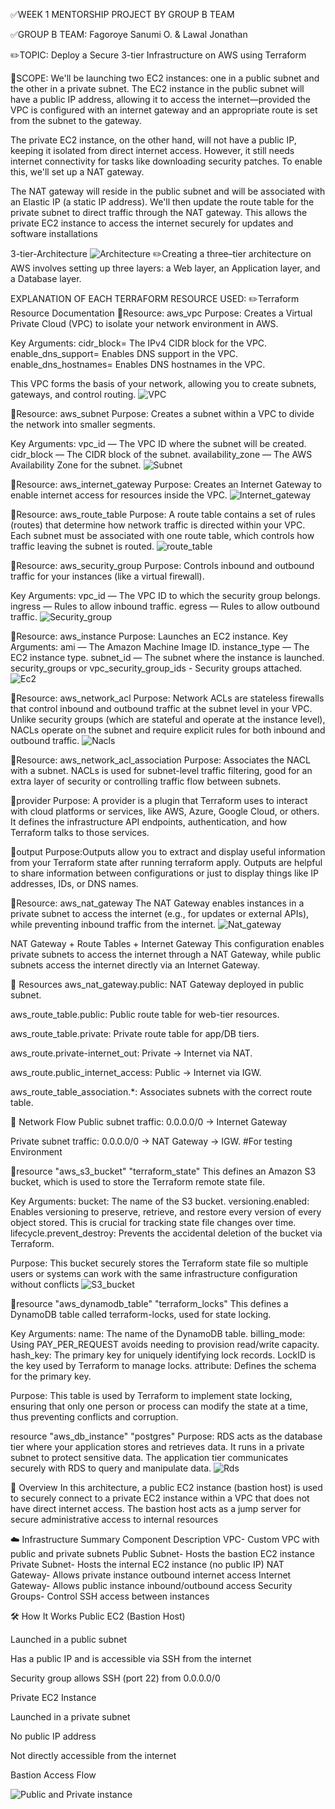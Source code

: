 ✅WEEK 1 MENTORSHIP PROJECT BY GROUP B TEAM

✅GROUP B TEAM: Fagoroye Sanumi O.
               &  Lawal Jonathan

✏️TOPIC: Deploy a Secure 3-tier Infrastructure on AWS using Terraform

📘SCOPE: We'll be launching two EC2 instances: one in a public subnet and the other in a private subnet. The EC2 instance in the public subnet will have a public IP address, allowing it to access the internet—provided the VPC is configured with an internet gateway and an appropriate route is set from the subnet to the gateway.

The private EC2 instance, on the other hand, will not have a public IP, keeping it isolated from direct internet access. However, it still needs internet connectivity for tasks like downloading security patches. To enable this, we'll set up a NAT gateway.

The NAT gateway will reside in the public subnet and will be associated with an Elastic IP (a static IP address). We'll then update the route table for the private subnet to direct traffic through the NAT gateway. This allows the private EC2 instance to access the internet securely for updates and software installations

3-tier-Architecture
![Architecture](Ec2/GroupB-Architecture.png)
✏️Creating a three–tier architecture on AWS involves setting up three layers: a Web layer, an Application layer, and a Database layer.

EXPLANATION OF EACH TERRAFORM RESOURCE USED:
✏️Terraform Resource Documentation
📌Resource: aws_vpc
  Purpose: Creates a Virtual Private Cloud (VPC) to isolate your network environment in AWS.

Key Arguments:
cidr_block= The IPv4 CIDR block for the VPC.
enable_dns_support= Enables DNS support in the VPC.
enable_dns_hostnames= Enables DNS hostnames in the VPC.

This VPC forms the basis of your network, allowing you to create subnets, gateways, and control routing.
![VPC](<week1-readme/Images/Screenshot 2025-05-21 122636.png>)

🔹Resource: aws_subnet
  Purpose: Creates a subnet within a VPC to divide the network into smaller segments.

Key Arguments:
vpc_id — The VPC ID where the subnet will be created.
cidr_block — The CIDR block of the subnet.
availability_zone — The AWS Availability Zone for the subnet.
![Subnet](<Images/Screenshot 2025-05-21 122618.png>)

📌Resource: aws_internet_gateway
  Purpose: Creates an Internet Gateway to enable internet access for resources inside the VPC.
![Internet_gateway](<Images/Screenshot 2025-05-21 122714.png>)

🔹Resource: aws_route_table
Purpose: A route table contains a set of rules (routes) that determine how network traffic is directed within your VPC. Each subnet must be associated with one route table, which controls how traffic leaving the subnet is routed.
![route_table](<Images/Screenshot 2025-05-21 122657.png>) 

📌Resource: aws_security_group
Purpose: Controls inbound and outbound traffic for your instances (like a virtual firewall).

Key Arguments:
vpc_id — The VPC ID to which the security group belongs.
ingress — Rules to allow inbound traffic.
egress — Rules to allow outbound traffic.
![Security_group](<week1-readme/Images/Screenshot 2025-05-21 122754.png>)

🔹Resource: aws_instance
Purpose: Launches an EC2 instance.
Key Arguments:
ami — The Amazon Machine Image ID.
instance_type — The EC2 instance type.
subnet_id — The subnet where the instance is launched.
security_groups or vpc_security_group_ids - Security groups attached.
![Ec2](<week1-readme/Images/Screenshot 2025-05-21 123012.png>)

📌Resource: aws_network_acl
Purpose: Network ACLs are stateless firewalls that control inbound and outbound traffic at the subnet level in your VPC. Unlike security groups (which are stateful and operate at the instance level), NACLs operate on the subnet and require explicit rules for both inbound and outbound traffic.
![Nacls](<week1-readme/Images/Screenshot 2025-05-21 122835.png>)

🔹Resource: aws_network_acl_association
Purpose: Associates the NACL with a subnet. NACLs is used for subnet-level traffic filtering, good for an extra layer of security or controlling traffic flow between subnets.

📌provider
Purpose: A provider is a plugin that Terraform uses to interact with cloud platforms or services, like AWS, Azure, Google Cloud, or others. It defines the infrastructure API endpoints, authentication, and how Terraform talks to those services.

🔹output
Purpose:Outputs allow you to extract and display useful information from your Terraform state after running terraform apply. Outputs are helpful to share information between configurations or just to display things like IP addresses, IDs, or DNS names.

📌Resource: aws_nat_gateway
The NAT Gateway enables instances in a private subnet to access the internet (e.g., for updates or external APIs), while preventing inbound traffic from the internet.
![Nat_gateway](<week1-readme/Images/Screenshot 2025-05-21 122736.png>)

 NAT Gateway + Route Tables + Internet Gateway
This configuration enables private subnets to access the internet through a NAT Gateway, while public subnets access the internet directly via an Internet Gateway.

🧱 Resources
aws_nat_gateway.public: NAT Gateway deployed in public subnet.

aws_route_table.public: Public route table for web-tier resources.

aws_route_table.private: Private route table for app/DB tiers.

aws_route.private-internet_out: Private → Internet via NAT.

aws_route.public_internet_access: Public → Internet via IGW.

aws_route_table_association.*: Associates subnets with the correct route table.

📡 Network Flow
Public subnet traffic: 0.0.0.0/0 → Internet Gateway

Private subnet traffic: 0.0.0.0/0 → NAT Gateway → IGW. #For testing Environment

📌resource "aws_s3_bucket" "terraform_state"
This defines an Amazon S3 bucket, which is used to store the Terraform remote state file.

Key Arguments:
bucket: The name of the S3 bucket.
versioning.enabled: Enables versioning to preserve, retrieve, and restore every version of every object stored. This is crucial for tracking state file changes over time.
lifecycle.prevent_destroy: Prevents the accidental deletion of the bucket via Terraform.

Purpose: This bucket securely stores the Terraform state file so multiple users or systems can work with the same infrastructure configuration without conflicts
![S3_bucket](<week1-readme/Images/Screenshot 2025-05-21 131352.png>)

🔹resource "aws_dynamodb_table" "terraform_locks"
This defines a DynamoDB table called terraform-locks, used for state locking.

Key Arguments:
name: The name of the DynamoDB table.
billing_mode: Using PAY_PER_REQUEST avoids needing to provision read/write capacity.
hash_key: The primary key for uniquely identifying lock records. LockID is the key used by Terraform to manage locks.
attribute: Defines the schema for the primary key.

Purpose: This table is used by Terraform to implement state locking, ensuring that only one person or process can modify the state at a time, thus preventing conflicts and corruption.

resource "aws_db_instance" "postgres"
Purpose: RDS acts as the database tier where your application stores and retrieves data.
It runs in a private subnet to protect sensitive data.
The application tier communicates securely with RDS to query and manipulate data.
![Rds](<week1-readme/Images/Screenshot 2025-05-21 131303.png>)

📘 Overview
In this architecture, a public EC2 instance (bastion host) is used to securely connect to a private EC2 instance within a VPC that does not have direct internet access. The bastion host acts as a jump server for secure administrative access to internal resources

☁️ Infrastructure Summary
Component	Description
VPC- Custom VPC with public and private subnets
Public Subnet-	Hosts the bastion EC2 instance
Private Subnet-	Hosts the internal EC2 instance (no public IP)
NAT Gateway-	Allows private instance outbound internet access
Internet Gateway-	Allows public instance inbound/outbound access
Security Groups-	Control SSH access between instances

🛠️ How It Works
Public EC2 (Bastion Host)

Launched in a public subnet

Has a public IP and is accessible via SSH from the internet

Security group allows SSH (port 22) from 0.0.0.0/0

Private EC2 Instance

Launched in a private subnet

No public IP address

Not directly accessible from the internet

Bastion Access Flow

![Public and Private instance](<week1-readme/Images/Screenshot 2025-05-21 135329.png>)

